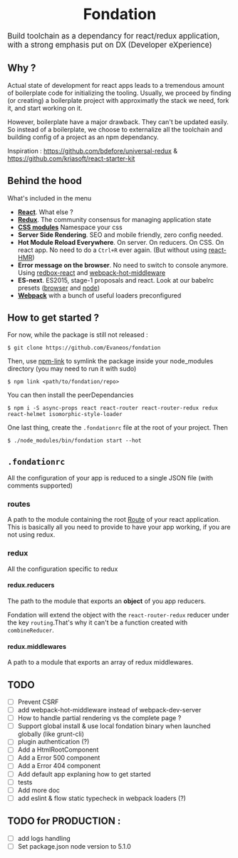 <big><h1 align="center">Fondation</h1></big>
<p><big>
 Build toolchain as a dependancy for react/redux application, with a strong emphasis put on DX (Developer eXperience)
</big></p>

## Why ?
Actual state of development for react apps leads to a tremendous amount of boilerplate code for initializing the tooling. Usually, we proceed by finding (or creating) a boilerplate project with approximatly the stack we need, fork it, and start working on it.

However, boilerplate have a major drawback. They can't be updated easily. So instead of a boilerplate, we choose to externalize all the toolchain and building config of a project as an npm dependancy.


Inspiration : https://github.com/bdefore/universal-redux & https://github.com/kriasoft/react-starter-kit

## Behind the hood
What's included in the menu
- [**React**](https://github.com/facebook/react). What else ?
- [**Redux**](https://github.com/rackt/redux). The community consensus for managing application state
- [**CSS modules**](https://github.com/css-modules/css-modules) Namespace your css
- **Server Side Rendering**. SEO and mobile friendly, zero config needed.
- **Hot Module Reload Everywhere**. On server. On reducers. On CSS. On react app. No need to do a `Ctrl+R` ever again. (But without using [react-HMR](https://github.com/reactjs/redux/pull/1455))
- **Error message on the browser**. No need to switch to console anymore. Using [redbox-react](https://www.npmjs.com/package/redbox-react) and [webpack-hot-middleware](https://github.com/glenjamin/webpack-hot-middleware)
- **ES-next**. ES2015, stage-1 proposals and react. Look at our babelrc presets ([browser](https://github.com/Evaneos/fondation/blob/master/.babelrc.browser) and [node](https://github.com/Evaneos/fondation/blob/master/.babelrc.node))
- [**Webpack**](https://webpack.github.io) with a bunch of useful loaders preconfigured

## How to get started ?
For now, while the package is still not released :
```shell
$ git clone https://github.com/Evaneos/fondation
```
Then, use [npm-link](https://docs.npmjs.com/cli/link) to symlink the package inside your node_modules directory (you may need to run it with sudo)
```shell
$ npm link <path/to/fondation/repo>
```
You can then install the peerDependancies
```
$ npm i -S async-props react react-router react-router-redux redux react-helmet isomorphic-style-loader
```
One last thing, create the `.fondationrc` file at the root of your project.
Then
```
$ ./node_modules/bin/fondation start --hot
```
## `.fondationrc`
All the configuration of your app is reduced to a single JSON file (with comments supported)
### routes
A path to the module containing the root [Route](https://github.com/reactjs/react-router/blob/master/docs/API.md#route) of your react application. This is basically all you need to provide to have your app working, if you are not using redux.
### redux
All the configuration specific to redux
#### redux.reducers
The path to the module that exports an **object** of you app reducers.

Fondation will extend the object with the `react-router-redux` reducer under the key `routing`.That's why it can't be a function created with `combineReducer`.
#### redux.middlewares
A path to a module that exports an array of redux middlewares.

## TODO
* [ ] Prevent CSRF
* [ ] add webpack-hot-middleware instead of webpack-dev-server
* [ ] How to handle partial rendering vs the complete page ?
* [ ] Support global install & use local fondation binary when launched globally (like grunt-cli)
* [ ] plugin authentication (?)
* [ ] Add a HtmlRootComponent
* [ ] Add a Error 500 component
* [ ] Add a Error 404 component
* [ ] Add default app explaning how to get started
* [ ] tests
* [ ] Add more doc
* [ ] add eslint & flow static typecheck in webpack loaders (?)
## TODO for PRODUCTION :
* [ ] add logs handling
* [ ] Set package.json node version to 5.1.0
